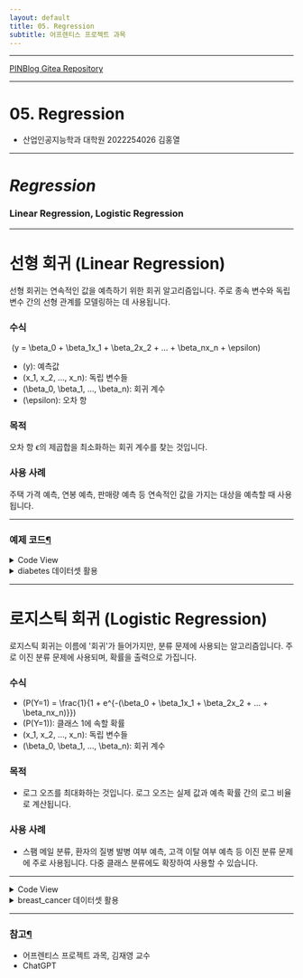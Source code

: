 ```yaml
---
layout: default
title: 05. Regression
subtitle: 어프렌티스 프로젝트 과목
---
```

-----

[PINBlog Gitea Repository](https://gitea.pinblog.codes/CBNU/05_Regression)

-----

# 05. Regression
- 산업인공지능학과 대학원
    2022254026
        김홍열

---


# *Regression*
### **Linear Regression, Logistic Regression**

---

# 선형 회귀 (Linear Regression)

선형 회귀는 연속적인 값을 예측하기 위한 회귀 알고리즘입니다. 주로 종속 변수와 독립 변수 간의 선형 관계를 모델링하는 데 사용됩니다.

### 수식
​ \(y = \beta_0 + \beta_1x_1 + \beta_2x_2 + ... + \beta_nx_n + \epsilon\)
  - \(y\): 예측값
  - \(x_1, x_2, ..., x_n\): 독립 변수들
  - \(\beta_0, \beta_1, ..., \beta_n\): 회귀 계수
  - \(\epsilon\): 오차 항
  
### 목적
오차 항 ϵ의 제곱합을 최소화하는 회귀 계수를 찾는 것입니다.

### 사용 사례
주택 가격 예측, 연봉 예측, 판매량 예측 등 연속적인 값을 가지는 대상을 예측할 때 사용됩니다.

---

### 예제 코드[¶]()

<details>
<summary>Code View</summary>
<div markdown="1">
  
```python

from sklearn.linear_model import LinearRegression
from sklearn.model_selection import train_test_split
import numpy as np

# 예제 데이터 생성
X = np.random.rand(100, 1) * 10  # 100개의 랜덤 데이터
y = 2.5 * X + 5 + np.random.randn(100, 1) * 2  # y = 2.5x + 5 + 잡음

# 데이터 분할
X_train, X_test, y_train, y_test = train_test_split(X, y, test_size=0.2)

# 선형 회귀 모델 학습
model = LinearRegression()
model.fit(X_train, y_train)

# 예측
y_pred = model.predict(X_test)

print("Coefficients:", model.coef_)
print("Intercept:", model.intercept_)


```

</div>
</details>

<details>
<summary>diabetes 데이터셋 활용</summary>
<div markdown="1">


### 개요
    - 위스콘신 대학의 유방암 진단 데이터셋으로, 유방암 종양의 임상 정보를 기반으로 악성(malignant) 또는 양성(benign)으로 분류하는 문제에 사용됩니다.

### 특징
    - 30개의 특징 변수가 있으며, 이는 종양의 다양한 특성(크기, 반경, 질감 등)을 나타냅니다.

### 목표 변수
    - 종양이 악성인지(1) 양성인지(0)를 나타내는 이진 값입니다.

### 용도
    - 이 데이터셋은 주로 분류 문제에 사용됩니다.

### 속성
    - age: 나이
    - sex: 성별
    - bmi: 체질량지수
    - bp: 평균 혈압
    - s1 ~ s6: 6개의 혈청 측정값


<details>
<summary>Code View</summary>
<div markdown="1">


```python

import numpy as np
from sklearn import datasets
from sklearn.model_selection import train_test_split
from sklearn.linear_model import LinearRegression
from sklearn.metrics import mean_squared_error

# 데이터 로드
diabetes = datasets.load_diabetes()
X = diabetes.data[:, np.newaxis, 2]  # BMI feature만 사용
y = diabetes.target

# 데이터 분할
X_train, X_test, y_train, y_test = train_test_split(X, y, test_size=0.2, random_state=42)

# 선형 회귀 모델 학습
model = LinearRegression()
model.fit(X_train, y_train)

# 예측 및 평가
y_pred = model.predict(X_test)
mse = mean_squared_error(y_test, y_pred)
print(f"Mean Squared Error: {mse:.2f}")

```

</div>
</details>
</div>
</details>

---

# 로지스틱 회귀 (Logistic Regression)
로지스틱 회귀는 이름에 '회귀'가 들어가지만, 분류 문제에 사용되는 알고리즘입니다. 주로 이진 분류 문제에 사용되며, 확률을 출력으로 가집니다.

### 수식
  - \(P(Y=1) = \frac{1}{1 + e^{-(\beta_0 + \beta_1x_1 + \beta_2x_2 + ... + \beta_nx_n)}}\)
  - \(P(Y=1)\): 클래스 1에 속할 확률
  - \(x_1, x_2, ..., x_n\): 독립 변수들
  - \(\beta_0, \beta_1, ..., \beta_n\): 회귀 계수

### 목적
  - 로그 오즈를 최대화하는 것입니다. 로그 오즈는 실제 값과 예측 확률 간의 로그 비율로 계산됩니다.

### 사용 사례
  - 스팸 메일 분류, 환자의 질병 발병 여부 예측, 고객 이탈 여부 예측 등 이진 분류 문제에 주로 사용됩니다. 다중 클래스 분류에도 확장하여 사용할 수 있습니다.
---


<details>
<summary>Code View</summary>
<div markdown="1">


```python


from sklearn.linear_model import LogisticRegression
from sklearn.model_selection import train_test_split

# 예제 데이터 생성
X = np.random.rand(100, 1) * 10  # 100개의 랜덤 데이터
y = (X > 5).astype(int).ravel()  # X가 5보다 크면 1, 아니면 0

# 데이터 분할
X_train, X_test, y_train, y_test = train_test_split(X, y, test_size=0.2)

# 로지스틱 회귀 모델 학습
model = LogisticRegression()
model.fit(X_train, y_train)

# 예측
y_pred = model.predict(X_test)

print("Coefficients:", model.coef_)
print("Intercept:", model.intercept_)


```

</div>
</details>


<details>
<summary>breast_cancer 데이터셋 활용</summary>
<div markdown="1">

### 개요
  - 위스콘신 대학의 유방암 진단 데이터셋으로, 유방암 종양의 임상 정보를 기반으로 악성(malignant) 또는 양성(benign)으로 분류하는 문제에 사용됩니다.

### 특징
  - 30개의 특징 변수가 있으며, 이는 종양의 다양한 특성(크기, 반경, 질감 등)을 나타냅니다.

### 목표 변수
  - 종양이 악성인지(1) 양성인지(0)를 나타내는 이진 값입니다.

### 용도
  - 이 데이터셋은 주로 분류 문제에 사용됩니다.
---


<details>
<summary>Code View</summary>
<div markdown="1">

```python

from sklearn import datasets
from sklearn.model_selection import train_test_split
from sklearn.linear_model import LogisticRegression
from sklearn.metrics import accuracy_score

# 데이터 로드
cancer = datasets.load_breast_cancer()
X = cancer.data
y = cancer.target

# 데이터 분할
X_train, X_test, y_train, y_test = train_test_split(X, y, test_size=0.2, random_state=42)

# 로지스틱 회귀 모델 학습
model = LogisticRegression(max_iter=10000)  # max_iter를 증가시켜 수렴을 도움
model.fit(X_train, y_train)

# 예측 및 평가
y_pred = model.predict(X_test)
acc = accuracy_score(y_test, y_pred)
print(f"Accuracy: {acc*100:.2f}%")

```


</div>
</details>
</div>
</details>

---

### 참고[¶]()

- 어프렌티스 프로젝트 과목, 김재영 교수
- ChatGPT
